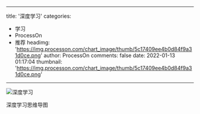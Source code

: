 
---
title: '深度学习'
categories: 
 - 学习
 - ProcessOn
 - 推荐
headimg: 'https://img.processon.com/chart_image/thumb/5c17409ee4b0d84f9a31d0ce.png'
author: ProcessOn
comments: false
date: 2022-01-13 01:17:04
thumbnail: 'https://img.processon.com/chart_image/thumb/5c17409ee4b0d84f9a31d0ce.png'
---

<div>   
<img class="thumb" alt="深度学习" src="https://img.processon.com/chart_image/thumb/5c17409ee4b0d84f9a31d0ce.png" referrerpolicy="no-referrer">
<p>深度学习思维导图</p>  
</div>
            